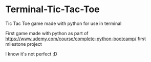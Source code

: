 # Terminal-Tic-Tac-Toe
Tic Tac Toe game made with python for use in terminal

First game made with python as part of https://www.udemy.com/course/complete-python-bootcamp/ first milestone project

I know it's not perfect ;D
